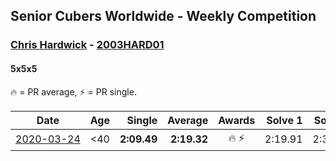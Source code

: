 ## Senior Cubers Worldwide - Weekly Competition
### [Chris Hardwick](../chris_hardwick.md) - [2003HARD01](https://www.worldcubeassociation.org/persons/2003HARD01?event=555)
#### 5x5x5

🔥 = PR average, ⚡ = PR single.

| Date | Age | Single | Average | Awards | Solve 1 | Solve 2 | Solve 3 | Solve 4 | Solve 5 | Video |
| :--: | :--: | --: | --: | :--: | --: | --: | --: | --: | --: | :-- |
| [<span style="white-space: nowrap">2020-03-24</span>](../../results/555/2020-03-24.md) | <40 | **2:09.49** | **2:19.32** | <span style="white-space: nowrap">🔥 ⚡</span> | 2:19.91 | 2:38.33 | 2:26.93 | 2:11.12 | **2:09.49** | [Link](https://www.facebook.com/events/5078365835514885/permalink/5107384065946395/) |


<!-- Global site tag (gtag.js) - Google Analytics -->
<script async src="https://www.googletagmanager.com/gtag/js?id=UA-86348435-3"></script>
<script>window.dataLayer = window.dataLayer || []; function gtag() {dataLayer.push(arguments);} gtag('js', new Date()); gtag('config', 'UA-86348435-3');</script>
